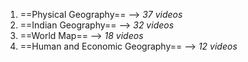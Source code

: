 
1. ==Physical Geography== --> *37 videos*
2. ==Indian Geography== --> *32 videos*
3. ==World Map== --> *18 videos*
4. ==Human and Economic Geography== --> *12 videos*
